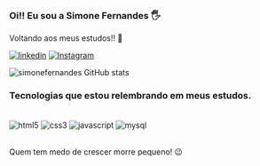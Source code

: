 ### Oi!! Eu sou a Simone Fernandes 🖐️
Voltando aos meus estudos!! 🚀

[![linkedin](https://img.shields.io/badge/LinkedIn-0077B5?style=for-the-badge&logo=linkedin&logoColor=white)](https://www.linkedin.com/in/simone-fernandes-de-souza-52918273)
[![Instagram](https://img.shields.io/badge/Instagram-E4405F?style=for-the-badge&logo=instagram&logoColor=white)](https://instagram.com/simongat.fer.souza)

![simonefernandes GitHub stats](https://github-readme-stats.vercel.app/api?username=simonefernandes&show_icons=true&theme=radical)

### Tecnologias que estou relembrando em meus estudos.

<div style="display:inline_block"></br>
  <img align = "center" alt = "html5" src="https://img.shields.io/badge/HTML5-E34F26?style=for-the-badge&logo=html5&logoColor=white"/>
  <img align="center" alt="css3" src="https://img.shields.io/badge/CSS3-1572B6?style=for-the-badge&logo=css3&logoColor=white"/>
<img align="center" alt="javascript" src="https://img.shields.io/badge/JavaScript-F7DF1E?style=for-the-badge&logo=javascript&logoColor=black"/>
<img align="center" alt="mysql" src="https://img.shields.io/badge/MySQL-00000F?style=for-the-badge&logo=mysql&logoColor=white"/>
</div><br/>

Quem tem medo de crescer morre pequeno! 😉

